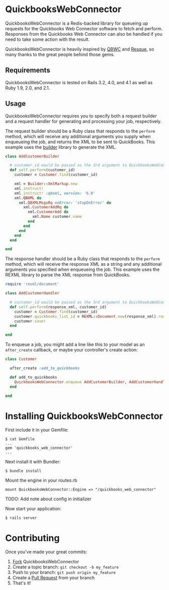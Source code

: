 QuickbooksWebConnector
======================

QuickbooksWebConnector is a Redis-backed library for queueing up requests for the Quickbooks Web Connector software to fetch and perform. Responses from the Quickbooks Web Connector can also be handled if you need to take some action with the result.

QuickbooksWebConnector is heavily inspired by [QBWC](https://github.com/skryl/qbwc) and [Resque](https://github.com/defunkt/resque), so many thanks to the great people behind those gems.

Requirements
------------

QuickbooksWebConnector is tested on Rails 3.2, 4.0, and 4.1 as well as Ruby 1.9, 2.0, and 2.1.

Usage
--------

QuickbooksWebConnector requires you to specify both a request builder and a request handler for generating and processing your job, respectively.

The request builder should be a Ruby class that responds to the `perform` method, which will receive any additional arguments you supply when enqueueing the job, and returns the XML to be sent to QuickBooks. This example uses the [builder](https://github.com/jimweirich/builder) library to generate the XML.

```ruby
class AddCustomerBuilder

  # customer_id would be passed as the 3rd argument to QuickbooksWebConnector.enqueue
  def self.perform(customer_id)
    customer = Customer.find(customer_id)

    xml = Builder::XmlMarkup.new
    xml.instruct!
    xml.instruct! :qbxml, version: '6.0'
    xml.QBXML do
      xml.QBXMLMsgsRq onError: 'stopOnError' do
        xml.CustomerAddRq do
          xml.CustomerAdd do
            xml.Name customer.name
          end
        end
      end
    end
  end

end
```

The response handler should be a Ruby class that responds to the `perform` method, which will receive the response XML as a string and any additional arguments you specified when enqueueing the job. This example uses the REXML library to parse the XML response from QuickBooks.

```ruby
require 'rexml/document'

class AddCustomerHandler

  # customer_id would be passed as the 3rd argument to QuickbooksWebConnector.enqueue
  def self.perform(response_xml, customer_id)
    customer = Customer.find(customer_id)
    customer.quickbooks_list_id = REXML::Document.new(response_xml).root.text('QBXMLMsgsRs/CustomerAddRs/CustomerRet/ListID')
    customer.save!
  end

end
```

To enqueue a job, you might add a line like this to your model as an `after_create` callback, or maybe your controller's create action:

```ruby
class Customer

  after_create :add_to_quickbooks

  def add_to_quickbooks
    QuickbooksWebConnector.enqueue AddCustomerBuilder, AddCustomerHandler, id
  end

end
```

Installing QuickbooksWebConnector
=================================

First include it in your Gemfile:

```
$ cat Gemfile
...
gem 'quickbooks_web_connector'
...
```

Next install it with Bundler:

```
$ bundle install
```

Mount the engine in your routes.rb

```
mount QuickbooksWebConnector::Engine => "/quickbooks_web_connector"
```

TODO: Add note about config in initializer

Now start your application:

```
$ rails server
```

Contributing
============

Once you've made your great commits:

1. [Fork](https://help.github.com/forking/) QuickbooksWebConnector
2. Create a topic branch: `git checkout -b my_feature`
3. Push to your branch: `git push origin my_feature`
4. Create a [Pull Request](https://help.github.com/pull-requests/) from your branch
5. That's it!
